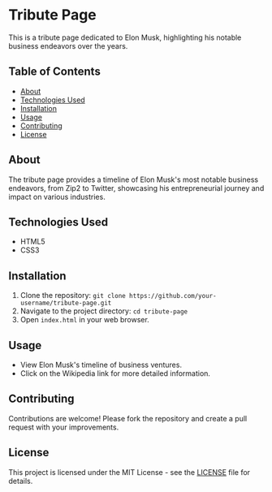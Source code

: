 # Tribute Page

This is a tribute page dedicated to Elon Musk, highlighting his notable business endeavors over the years.

## Table of Contents

- [About](#about)
- [Technologies Used](#technologies-used)
- [Installation](#installation)
- [Usage](#usage)
- [Contributing](#contributing)
- [License](#license)

## About

The tribute page provides a timeline of Elon Musk's most notable business endeavors, from Zip2 to Twitter, showcasing his entrepreneurial journey and impact on various industries.

## Technologies Used

- HTML5
- CSS3

## Installation

1. Clone the repository: `git clone https://github.com/your-username/tribute-page.git`
2. Navigate to the project directory: `cd tribute-page`
3. Open `index.html` in your web browser.

## Usage

- View Elon Musk's timeline of business ventures.
- Click on the Wikipedia link for more detailed information.

## Contributing

Contributions are welcome! Please fork the repository and create a pull request with your improvements.

## License

This project is licensed under the MIT License - see the [LICENSE](LICENSE) file for details.
